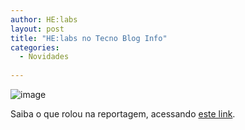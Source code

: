 ```yaml
---
author: HE:labs
layout: post
title: "HE:labs no Tecno Blog Info"
categories:
  - Novidades
     
---
```


![image](/blog/images/posts/2012-10-29/tecnoblog.jpg)

Saiba o que rolou na reportagem, acessando [este link](http://fusoesaquisicoes.blogspot.com.br/2012/10/helabs-compra-empresa-de-londrina.html).